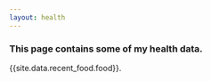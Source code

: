 ```yaml
---
layout: health
---
```

### This page contains some of my health data.
{{site.data.recent_food.food}}.
